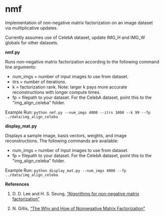 # nmf

Implementation of non-negative matrix factorization on an image dataset via multiplicative updates. 

Currently assumes use of CelebA dataset, update IMG_H and IMG_W globals for other datasets.

__nmf.py__

Runs non-negative matrix factorization according to the following command line arguments:
- num_imgs = number of input images to use from dataset.
- itrs = number of iterations.
- k = factorization rank. Note: larger k pays more accurate reconstructions with longer compute times.
- fp = filepath to your dataset. For the CelebA dataset, point this to the "img_align_celeba" folder.

Example Run:
`python nmf.py --num_imgs 4000 --itrs 1000 --k 99 --fp ../data/img_align_celeba`

__display_mat.py__

Displays a sample image, basis vectors, weights, and image reconstructions. The following commands are available:
- num_imgs = number of input images to use from dataset.
- fp = filepath to your dataset. For the CelebA dataset, point this to the "img_align_celeba" folder.

Example Run:
`python display_mat.py --num_imgs 4000 --fp ../data/img_align_celeba`

__References__
1.  D. D. Lee and H. S. Seung, [“Algorithms for non-negative matrix factorization”](https://papers.nips.cc/paper/1861-algorithms-for-non-negative-matrix-factorization.pdf)

2. N. Gillis,  [“The Why and How of Nonnegative Matrix Factorization”](https://arxiv.org/abs/1401.5226)


